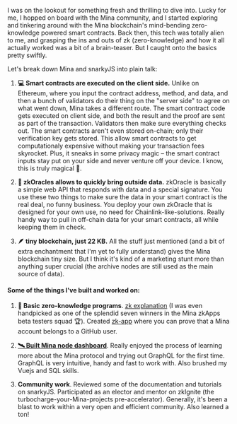 I was on the lookout for something fresh and thrilling to dive into. Lucky for me, I hopped on board with the Mina community, and I started exploring and tinkering around with the Mina blockchain's mind-bending zero-knowledge powered smart contracts. Back then, this tech was totally alien to me, and grasping the ins and outs of zk (zero-knowledge) and how it all actually worked was a bit of a brain-teaser. But I caught onto the basics pretty swiftly.

Let's break down Mina and snarkyJS into plain talk:

1. **💻 Smart contracts are executed on the client side.** Unlike on Ethereum, where you input the contract address, method, and data, and then a bunch of validators do their thing on the "server side" to agree on what went down, Mina takes a different route. The smart contract code gets executed on client side, and both the result and the proof are sent as part of the transaction. Validators then make sure everything checks out. The smart contracts aren't even stored on-chain; only their verification key gets stored. This allow smart contracts to get computationaly expensive without making your transaction fees skyrocket. Plus, it sneaks in some privacy magic – the smart contract inputs stay put on your side and never venture off your device. I know, this is truly magical 👀.

2. **🔮 zkOracles allows to quickly bring outside data.** zkOracle is basically a simple web API that responds with data and a special signature. You use these two things to make sure the data in your smart contract is the real deal, no funny business. You deploy your own zkOracle that is designed for your own use, no need for Chainlink-like-solutions. Really handy way to pull in off-chain data for your smart contracts, all while keeping them in check.

3. **🪶 tiny blockchain, just 22 KB.** All the stuff just mentioned (and a bit of extra enchantment that I'm yet to fully understand) gives the Mina blockchain tiny size. But I think it's kind of a marketing stunt more than anything super crucial (the archive nodes are still used as the main source of data).

#### Some of the things I've built and worked on:

1. **📜 Basic zero-knowledge programs**. [zk explanation](https://zkapp-ui.vercel.app/) (I was even handpicked as one of the splendid seven winners in the Mina zkApps beta testers squad 🏆). Created [zk-app](http://zk-mina-github.vercel.app/) where you can prove that a Mina account belongs to a GitHub user.

2. **[🛰️ Built Mina node dashboard](https://mina-node-dashboard.vercel.app/)**. Really enjoyed the process of learning more about the Mina protocol and trying out GraphQL for the first time. GraphQL is very intuitive, handy and fast to work with. Also brushed my Vuejs and SQL skills.

3. **Community work**. Reviewed some of the documentation and tutorials on snarkyJS. Participated as an elector and mentor on zkIgnite (the turbocharge-your-Mina-projects pre-accelerator). Generally, it's been a blast to work within a very open and efficient community. Also learned a ton! 

